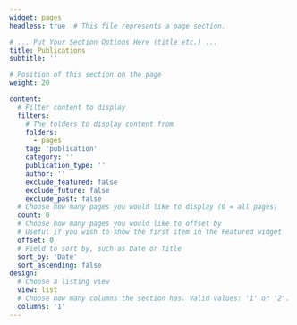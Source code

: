 ```yaml
---
widget: pages
headless: true  # This file represents a page section.

# ... Put Your Section Options Here (title etc.) ...
title: Publications
subtitle: ''

# Position of this section on the page
weight: 20

content:
  # Filter content to display
  filters:
    # The folders to display content from
    folders:
      - pages
    tag: 'publication'
    category: ''
    publication_type: ''
    author: ''
    exclude_featured: false
    exclude_future: false
    exclude_past: false
  # Choose how many pages you would like to display (0 = all pages)
  count: 0
  # Choose how many pages you would like to offset by
  # Useful if you wish to show the first item in the Featured widget
  offset: 0
  # Field to sort by, such as Date or Title
  sort_by: 'Date'
  sort_ascending: false
design:
  # Choose a listing view
  view: list
  # Choose how many columns the section has. Valid values: '1' or '2'.
  columns: '1'
---
```


